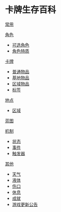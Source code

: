 <!-- [gimmick:theme](flatly) -->

# 卡牌生存百科

[常用](common.md)

[角色]()

-   [可选角色](character_preset.md)
-   [角色特质](pk.md)

[卡牌]()

-   [普通物品](object.md)
-   [基地物品](unportable.md)
-   [区域物品](building.md)
-   [标签](tag.md)

[地点]()

-   [区域](area.md)

[蓝图](blueprint.md)

[机制]()

-   [状态](stat.md)
-   [事件](event.md)
-   [触发器](trigger_list.md)

[其他]()

-   [天气](weather.md)
-   [液体](liquid.md)
-   [伤口](wound.md)
-   [休息](time_skip.md)
-   [成就](ach.md)
-   [游戏更新公告](news_update.md)

<link rel="stylesheet" href="https://code.jquery.com/ui/1.13.1/themes/smoothness/jquery-ui.css" />
<link rel="stylesheet" href="./bootstrap.min.css" />
<!-- <script src="https://code.jquery.com/jquery-3.6.0.js"></script> -->
<script src="https://code.jquery.com/ui/1.13.1/jquery-ui.js"></script>

<script src="https://cdn.jsdelivr.net/npm/jquery/dist/jquery.min.js"></script>
<script src="https://cdn.jsdelivr.net/npm/bootstrap@5.1.3/dist/js/bootstrap.bundle.min.js" integrity="sha384-ka7Sk0Gln4gmtz2MlQnikT1wXgYsOg+OMhuP+IlRH9sENBO0LRn5q+8nbTov4+1p" crossorigin="anonymous"></script>
<script src="https://unpkg.com/bootstrap-table@1.21.2/dist/bootstrap-table.min.js"></script>

<script>
    var script = document.createElement("script");
    script.type = "text/javascript";
    script.src = "./custom.js";
    document.body.appendChild(script);
</script>

<!-- Google tag (gtag.js) -->
<script async src="https://www.googletagmanager.com/gtag/js?id=G-RE3Z6GM8B9"></script>
<script>
  if (window.location.href.indexOf("localhost")<0){
    window.dataLayer = window.dataLayer || [];
    function gtag(){dataLayer.push(arguments);}
    gtag('js', new Date());
    gtag('config', 'G-RE3Z6GM8B9',{'page_path': location.pathname + location.hash });
  }
</script>

<style>
  .utterances {
    margin-left:0;
    margin-top:50px;
    margin-bottom:50px;
  }
</style>
